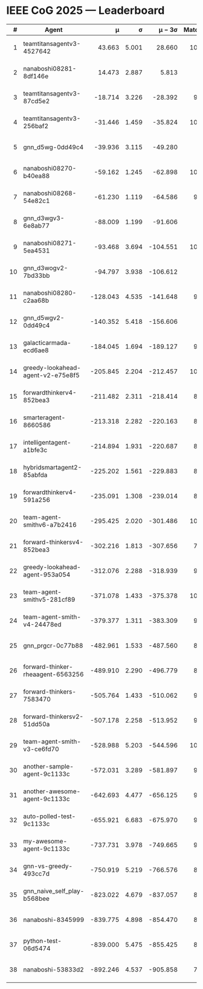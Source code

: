 # IEEE CoG 2025 — Leaderboard

| # | Agent | μ | σ | μ − 3σ | Matches | Updated |
|---:|---|---:|---:|---:|---:|---|
| 1 | teamtitansagentv3-4527642 | 43.663 | 5.001 | 28.660 | 10276 | 2025-08-31 07:54 |
| 2 | nanaboshi08281-8df146e | 14.473 | 2.887 | 5.813 | 396 | 2025-08-31 07:54 |
| 3 | teamtitansagentv3-87cd5e2 | -18.714 | 3.226 | -28.392 | 9278 | 2025-08-31 07:54 |
| 4 | teamtitansagentv3-256baf2 | -31.446 | 1.459 | -35.824 | 10174 | 2025-08-31 07:54 |
| 5 | gnn_d5wg-0dd49c4 | -39.936 | 3.115 | -49.280 | 240 | 2025-08-31 07:54 |
| 6 | nanaboshi08270-b40ea88 | -59.162 | 1.245 | -62.898 | 10100 | 2025-08-31 07:54 |
| 7 | nanaboshi08268-54e82c1 | -61.230 | 1.119 | -64.586 | 9700 | 2025-08-31 07:54 |
| 8 | gnn_d3wgv3-6e8ab77 | -88.009 | 1.199 | -91.606 | 278 | 2025-08-31 07:54 |
| 9 | nanaboshi08271-5ea4531 | -93.468 | 3.694 | -104.551 | 10178 | 2025-08-31 07:54 |
| 10 | gnn_d3wogv2-7bd33bb | -94.797 | 3.938 | -106.612 | 434 | 2025-08-31 07:54 |
| 11 | nanaboshi08280-c2aa68b | -128.043 | 4.535 | -141.648 | 9538 | 2025-08-31 07:54 |
| 12 | gnn_d5wgv2-0dd49c4 | -140.352 | 5.418 | -156.606 | 306 | 2025-08-31 07:54 |
| 13 | galacticarmada-ecd6ae8 | -184.045 | 1.694 | -189.127 | 9320 | 2025-08-31 07:54 |
| 14 | greedy-lookahead-agent-v2-e75e8f5 | -205.845 | 2.204 | -212.457 | 10150 | 2025-08-31 07:54 |
| 15 | forwardthinkerv4-852bea3 | -211.482 | 2.311 | -218.414 | 8101 | 2025-08-31 07:54 |
| 16 | smarteragent-8660586 | -213.318 | 2.282 | -220.163 | 8109 | 2025-08-31 07:54 |
| 17 | intelligentagent-a1bfe3c | -214.894 | 1.931 | -220.687 | 8321 | 2025-08-31 07:54 |
| 18 | hybridsmartagent2-85abfda | -225.202 | 1.561 | -229.883 | 8561 | 2025-08-31 07:54 |
| 19 | forwardthinkerv4-591a256 | -235.091 | 1.308 | -239.014 | 8324 | 2025-08-31 07:54 |
| 20 | team-agent-smithv6-a7b2416 | -295.425 | 2.020 | -301.486 | 10260 | 2025-08-31 07:54 |
| 21 | forward-thinkersv4-852bea3 | -302.216 | 1.813 | -307.656 | 7920 | 2025-08-31 07:54 |
| 22 | greedy-lookahead-agent-953a054 | -312.076 | 2.288 | -318.939 | 9138 | 2025-08-31 07:54 |
| 23 | team-agent-smithv5-281cf89 | -371.078 | 1.433 | -375.378 | 10580 | 2025-08-31 07:54 |
| 24 | team-agent-smith-v4-24478ed | -379.377 | 1.311 | -383.309 | 9438 | 2025-08-31 07:54 |
| 25 | gnn_prgcr-0c77b88 | -482.961 | 1.533 | -487.560 | 8970 | 2025-08-31 07:54 |
| 26 | forward-thinker-rheaagent-6563256 | -489.910 | 2.290 | -496.779 | 8544 | 2025-08-31 07:54 |
| 27 | forward-thinkers-7583470 | -505.764 | 1.433 | -510.062 | 9480 | 2025-08-31 07:54 |
| 28 | forward-thinkersv2-51dd50a | -507.178 | 2.258 | -513.952 | 9036 | 2025-08-31 07:54 |
| 29 | team-agent-smith-v3-ce6fd70 | -528.988 | 5.203 | -544.596 | 10998 | 2025-08-31 07:54 |
| 30 | another-sample-agent-9c1133c | -572.031 | 3.289 | -581.897 | 9860 | 2025-08-31 07:54 |
| 31 | another-awesome-agent-9c1133c | -642.693 | 4.477 | -656.125 | 9220 | 2025-08-31 07:54 |
| 32 | auto-polled-test-9c1133c | -655.921 | 6.683 | -675.970 | 9940 | 2025-08-31 07:54 |
| 33 | my-awesome-agent-9c1133c | -737.731 | 3.978 | -749.665 | 9800 | 2025-08-31 07:54 |
| 34 | gnn-vs-greedy-493cc7d | -750.919 | 5.219 | -766.576 | 8680 | 2025-08-31 07:54 |
| 35 | gnn_naive_self_play-b568bee | -823.022 | 4.679 | -837.057 | 8440 | 2025-08-31 07:54 |
| 36 | nanaboshi-8345999 | -839.775 | 4.898 | -854.470 | 8290 | 2025-08-31 07:54 |
| 37 | python-test-06d5474 | -839.000 | 5.475 | -855.425 | 8420 | 2025-08-31 07:54 |
| 38 | nanaboshi-53833d2 | -892.246 | 4.537 | -905.858 | 7720 | 2025-08-31 07:54 |
